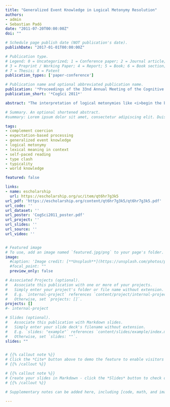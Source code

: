 ```yaml
---
title: "Generalized Event Knowledge in Logical Metonymy Resolution"
authors:
- admin
- Sebastian Padó
date: "2011-07-20T00:00:00Z"
doi: ""

# Schedule page publish date (NOT publication's date).
publishDate: "2017-01-01T00:00:00Z"

# Publication type.
# Legend: 0 = Uncategorized; 1 = Conference paper; 2 = Journal article;
# 3 = Preprint / Working Paper; 4 = Report; 5 = Book; 6 = Book section;
# 7 = Thesis; 8 = Patent
publication_types: ['paper-conference']

# Publication name and optional abbreviated publication name.
publication: '*Proceedings of the 33nd Annual Meeting of the Cognitive Science Society*'
publication_short: '*CogSci 2011*'

abstract: "The interpretation of logical metonymies like <i>begin the book</i> has traditionally been explained by assuming the existence of complex lexical entries containing information about event knowledge (qualia roles: <i>reading the book/writing the book</i>). Qualia structure provides concrete constraints on interpretation, which are however too rigid to be cognitively plausible. We suggest generalized event knowledge as an alternative source of interpretation. Results from a first self-paced reading experiment, where we capitalize on the verb-final word order in German subordinate phrases to create rich expectations for events, are presented to support this hypothesis. Consequences of this hypothesis for the interpretation logical metonymies are (a), it is primarily driven by pragmatic and world knowledge; (b), it may use the same (rather than distinct) mechanisms and resources as general incremental sentence comprehension does."

# Summary. An optional shortened abstract.
#summary: Lorem ipsum dolor sit amet, consectetur adipiscing elit. Duis posuere tellus ac convallis placerat. Proin tincidunt magna sed ex sollicitudin condimentum.

tags:
- complement coercion
- expectation-based processing
- generalized event knowledge
- logical metonymy
- lexical meaning in context
- self-paced reading
- type clash
- typicality
- world knowledge

featured: false

links:
- name: escholarship
  url: https://escholarship.org/uc/item/qt6hr7g3k5
url_pdf: 'https://escholarship.org/content/qt6hr7g3k5/qt6hr7g3k5.pdf'
url_code: ''
url_dataset: ''
url_poster: 'CogSci2011_poster.pdf'
url_project: ''
url_slides: ''
url_source: ''
url_video: ''


# Featured image
# To use, add an image named `featured.jpg/png` to your page's folder.
image:
  #caption: 'Image credit: [**Unsplash**](https://unsplash.com/photos/pLCdAaMFLTE)'
  #focal_point: ""
  preview_only: false

# Associated Projects (optional).
#   Associate this publication with one or more of your projects.
#   Simply enter your project's folder or file name without extension.
#   E.g. `internal-project` references `content/project/internal-project/index.md`.
#   Otherwise, set `projects: []`.
projects: []
#- internal-project

# Slides (optional).
#   Associate this publication with Markdown slides.
#   Simply enter your slide deck's filename without extension.
#   E.g. `slides: "example"` references `content/slides/example/index.md`.
#   Otherwise, set `slides: ""`.
slides: ""


# {{% callout note %}}
# Click the *Cite* button above to demo the feature to enable visitors to import publication metadata into their reference management software.
# {{% /callout %}}

# {{% callout note %}}
# Create your slides in Markdown - click the *Slides* button to check out the example.
# {{% /callout %}}

# Supplementary notes can be added here, including [code, math, and images](https://wowchemy.com/docs/writing-markdown-latex/).

---
```

